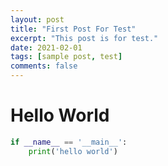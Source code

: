```yaml
---
layout: post
title: "First Post For Test"
excerpt: "This post is for test."
date: 2021-02-01
tags: [sample post, test]
comments: false
---
```


# Hello World
```python
if __name__ == '__main__':
    print('hello world')
```
